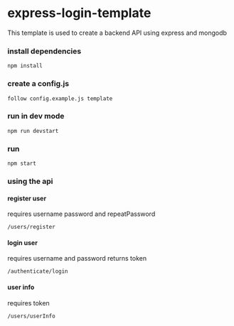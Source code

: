 # express-login-template

This template is used to create a backend API using express and mongodb

### install dependencies

```
npm install
```

### create a config.js

```
follow config.example.js template
```

### run in dev mode

```
npm run devstart
```

### run

```
npm start
```

### using the api

#### register user

requires username password and repeatPassword

```
/users/register
```

#### login user

requires username and password
returns token

```
/authenticate/login
```

#### user info

requires token

```
/users/userInfo
```